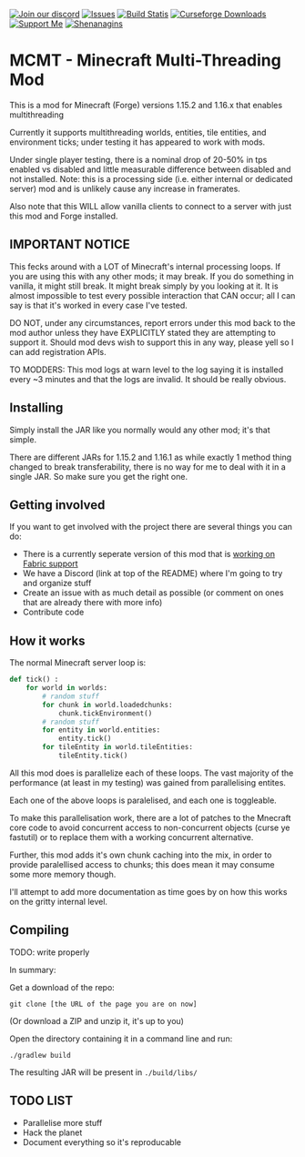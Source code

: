 [![Join our discord](https://img.shields.io/discord/749993549004800081?style=for-the-badge)](https://discord.gg/ZuYgPFURkf)
[![Issues](https://img.shields.io/github/issues/jediminer543/JMT-MCMT?style=for-the-badge)](https://github.com/jediminer543/JMT-MCMT/issues)
[![Build Statis](https://img.shields.io/github/workflow/status/jediminer543/JMT-MCMT/Java%20CI%20with%20Gradle?style=for-the-badge)](https://github.com/jediminer543/JMT-MCMT/actions/workflows/build-dev.yml)
[![Curseforge Downloads](https://img.shields.io/badge/dynamic/json?label=Curse%20Downloads&query=downloads.total&url=https%3A%2F%2Fapi.cfwidget.com%2Fminecraft%2Fmc-mods%2Fmcmt-multithreading&style=for-the-badge)](https://www.curseforge.com/minecraft/mc-mods/mcmt-multithreading)
[![Support Me](https://forthebadge.com/images/badges/built-with-love.svg)](https://ko-fi.com/jediminer543)
[![Shenanagins](https://forthebadge.com/images/badges/powered-by-black-magic.svg)](https://www.youtube.com/watch?v=djV11Xbc914)

# MCMT - Minecraft Multi-Threading Mod

This is a mod for Minecraft (Forge) versions 1.15.2 and 1.16.x that enables multithreading

Currently it supports multithreading worlds, entities, tile entities, and environment ticks; 
under testing it has appeared to work with mods.

Under single player testing, there is a nominal drop of 20-50% in tps enabled vs disabled and little measurable difference between disabled and not installed. Note: this is a processing side (i.e. either internal or dedicated server) mod and is unlikely cause any increase in framerates. 

Also note that this WILL allow vanilla clients to connect to a server with just this mod and Forge installed.

## IMPORTANT NOTICE

This fecks around with a LOT of Minecraft's internal processing loops. If you are using this with any other mods; it may break. If you do something in vanilla, it might still break. It might break simply by you looking at it. It is almost impossible to test every possible interaction that CAN occur; all I can say is that it's worked in every case I've tested.

DO NOT, under any circumstances, report errors under this mod back to the mod author unless they have EXPLICITLY stated they are attempting to support it. Should mod devs wish to support this in any way, please yell so I can add registration APIs.

TO MODDERS: This mod logs at warn level to the log saying it is installed every ~3 minutes and that the logs are invalid. It should be really obvious.

## Installing

Simply install the JAR like you normally would any other mod; it's that simple. 

There are different JARs for 1.15.2 and 1.16.1 as while exactly 1 method thing changed to break transferability, there is no way for me to deal with it in a single JAR. So make sure you get the right one.

## Getting involved

If you want to get involved with the project there are several things you can do:

- There is a currently seperate version of this mod that is [working on Fabric support](https://github.com/himekifee/MCMTFabric)
- We have a Discord (link at top of the README) where I'm going to try and organize stuff
- Create an issue with as much detail as possible (or comment on ones that are already there with more info)
- Contribute code

## How it works

The normal Minecraft server loop is:

```py
def tick() :
	for world in worlds:
		# random stuff
		for chunk in world.loadedchunks:
			chunk.tickEnvironment()
		# random stuff
		for entity in world.entities:
			entity.tick()
		for tileEntity in world.tileEntities:
			tileEntity.tick()
```

All this mod does is parallelize each of these loops. The vast majority of the performance (at least in my testing) was gained from parallelising entites.

Each one of the above loops is paralelised, and each one is toggleable.

To make this parallelisation work, there are a lot of patches to the Mnecraft core code to avoid concurrent access to non-concurrent objects (curse ye fastutil) or to replace them with a working concurrent alternative.

Further, this mod adds it's own chunk caching into the mix, in order to provide paralellised access to chunks; this does mean it may consume some more memory though.

I'll attempt to add more documentation as time goes by on how this works on the gritty internal level.

## Compiling

TODO: write properly

In summary:

Get a download of the repo:

`git clone [the URL of the page you are on now]`

(Or download a ZIP and unzip it, it's up to you)

Open the directory containing it in a command line and run:

`./gradlew build`

The resulting JAR will be present in `./build/libs/`

## TODO LIST

- Parallelise more stuff
- Hack the planet
- Document everything so it's reproducable
